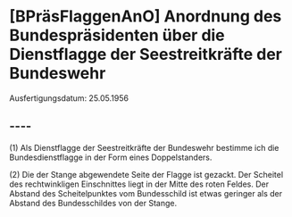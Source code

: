 # [BPräsFlaggenAnO] Anordnung des Bundespräsidenten über die Dienstflagge der Seestreitkräfte der Bundeswehr

Ausfertigungsdatum: 25.05.1956

 

## ----

(1) Als Dienstflagge der Seestreitkräfte der Bundeswehr bestimme ich die Bundesdienstflagge in der Form eines Doppelstanders.

(2) Die der Stange abgewendete Seite der Flagge ist gezackt. Der Scheitel des rechtwinkligen Einschnittes liegt in der Mitte des roten Feldes. Der Abstand des Scheitelpunktes vom Bundesschild ist etwas geringer als der Abstand des Bundesschildes von der Stange.
